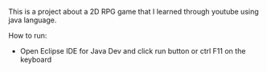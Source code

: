 This is a project about a 2D RPG game that I learned through youtube using java language.

How to run: 
- Open Eclipse IDE for Java Dev and click run button or ctrl F11 on the keyboard
